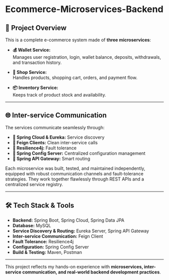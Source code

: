 # Ecommerce-Microservices-Backend
## 🛒 Project Overview
This is a complete e-commerce system made of **three microservices**:

- **💰 Wallet Service:**  
  Manages user registration, login, wallet balance, deposits, withdrawals, and transaction history.

- **🏬 Shop Service:**  
  Handles products, shopping cart, orders, and payment flow.

- **📦 Inventory Service:**  
  Keeps track of product stock and availability.

---

## 🌐 Inter-service Communication
The services communicate seamlessly through:

- **🔷 Spring Cloud & Eureka:** Service discovery  
- **🔷 Feign Clients:** Clean inter-service calls  
- **🔷 Resilience4j:** Fault tolerance  
- **🔷 Spring Config Server:** Centralized configuration management  
- **🔷 Spring API Gateway:** Smart routing  

Each microservice was built, tested, and maintained independently, equipped with robust communication channels and fault-tolerance strategies. They work together flawlessly through REST APIs and a centralized service registry.

---

## 🛠️ Tech Stack & Tools
- **Backend:** Spring Boot, Spring Cloud, Spring Data JPA  
- **Database:** MySQL  
- **Service Discovery & Routing:** Eureka Server, Spring API Gateway  
- **Inter-service Communication:** Feign Client  
- **Fault Tolerance:** Resilience4j  
- **Configuration:** Spring Config Server  
- **Build & Testing:** Maven, Postman  

---

This project reflects my hands-on experience with **microservices, inter-service communication, and real-world backend development practices**.
